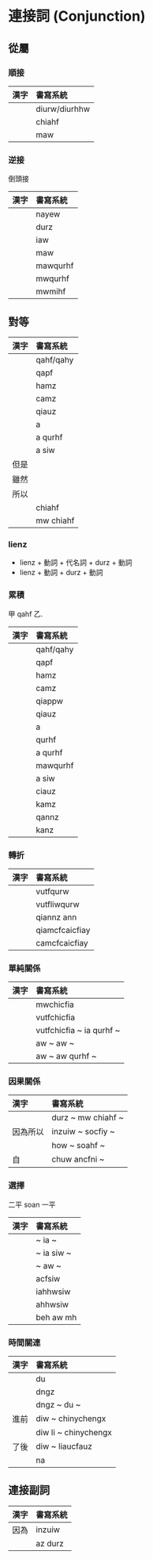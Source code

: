# 連接詞 (Conjunction)

## 從屬

### 順接

| 漢字 | 書寫系統 |
| :--- | :--- |
|| diurw/diurhhw |
|| chiahf |
|| maw |

### 逆接

倒頭接

| 漢字 | 書寫系統 |
| :--- | :--- |
|| nayew |
|| durz |
|| iaw |
|| maw |
|| mawqurhf |
|| mwqurhf |
|| mwmihf |

## 對等

| 漢字 | 書寫系統 |
| :--- | :--- |
|| qahf/qahy |
|| qapf |
|| hamz |
|| camz |
|| qiauz |
|| a |
|| a qurhf |
|| a siw |
| 但是 ||
| 雖然 ||
| 所以 ||
|| chiahf |
|| mw chiahf |

### lienz

* lienz + 動詞 + 代名詞 + durz + 動詞
* lienz + 動詞 + durz + 動詞

### 累積

甲 qahf 乙.

| 漢字 | 書寫系統 |
| :--- | :--- |
|| qahf/qahy |
|| qapf |
|| hamz |
|| camz |
|| qiappw |
|| qiauz |
|| a |
|| qurhf |
|| a qurhf |
|| mawqurhf |
|| a siw |
|| ciauz |
|| kamz |
|| qannz |
|| kanz |

### 轉折

| 漢字 | 書寫系統 |
| :--- | :--- |
|| vutfqurw |
|| vutfliwqurw |
|| qiannz ann |
|| qiamcfcaicfiay |
|| camcfcaicfiay |

### 單純關係

| 漢字 | 書寫系統 |
| :--- | :--- |
|| mwchicfia |
|| vutfchicfia |
|| vutfchicfia ~ ia qurhf ~ |
|| aw ~ aw ~ |
|| aw ~ aw qurhf ~ |

### 因果關係

| 漢字 | 書寫系統 |
| :--- | :--- |
|| durz ~ mw chiahf ~ |
| 因為所以 | inzuiw ~ socfiy ~ |
|| how ~ soahf ~ |
| 自 | chuw ancfni ~ |

### 選擇

二平 soan 一平

| 漢字 | 書寫系統 |
| :--- | :--- |
|| ~ ia ~ |
|| ~ ia siw ~ |
|| ~ aw ~ |
|| acfsiw |
|| iahhwsiw |
|| ahhwsiw |
|| beh aw mh |

### 時間關連

| 漢字 | 書寫系統 |
| :--- | :--- |
|| du |
|| dngz |
|| dngz ~ du ~ |
| 進前 | diw ~ chinychengx |
|| diw li ~ chinychengx |
| 了後 | diw ~ liaucfauz |
|| na |

## 連接副詞

| 漢字 | 書寫系統 |
| :--- | :--- |
| 因為 | inzuiw |
|| az durz |
